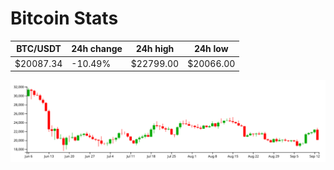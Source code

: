 # Bitcoin Stats

BTC/USDT|24h change|24h high|24h low|
|---|---|---|---|
|$20087.34|-10.49%|$22799.00|$20066.00|

<img src="./chart.svg">
